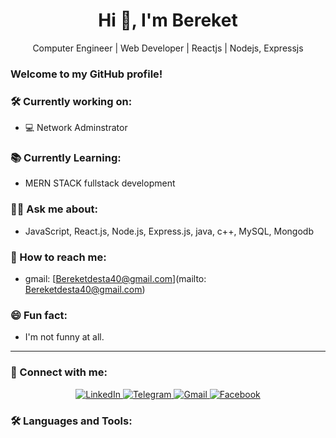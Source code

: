 

<h1 align="center">Hi 👋, I'm Bereket</h1>

<p align="center">
  Computer Engineer | Web Developer | Reactjs | Nodejs, Expressjs 
</p>

### Welcome to my GitHub profile!


### 🛠️ Currently working on:
- 💻 Network Adminstrator

### 📚 Currently Learning:
- MERN STACK fullstack development

### 🧑‍💻 Ask me about:
- JavaScript, React.js, Node.js, Express.js, java, c++, MySQL, Mongodb

### 📧 How to reach me:
- gmail: [Bereketdesta40@gmail.com](mailto: Bereketdesta40@gmail.com)

### 😄 Fun fact:
- I'm not funny at all.

---

### 🤝 Connect with me:
<p align="center">
   <a href="https://www.linkedin.com" target="_blank">
    <img src="https://img.shields.io/badge/LinkedIn-0077B5?style=for-the-badge&logo=linkedin&logoColor=white" alt="LinkedIn" />
  </a>
  <a href="https://t.me" target="_blank">
    <img src="https://img.shields.io/badge/Telegram-2CA5E0?style=for-the-badge&logo=telegram&logoColor=white" alt="Telegram" />
  </a>
  <a href="mailto:bereketdesta40@gmail.com">
    <img src="https://img.shields.io/badge/Gmail-D14836?style=for-the-badge&logo=gmail&logoColor=white" alt="Gmail" />
  </a>
  <a href="https://www.facebook.com" target="_blank">
    <img src="https://img.shields.io/badge/Facebook-1877F2?style=for-the-badge&logo=facebook&logoColor=white" alt="Facebook" />
  </a>
</p>



### 🛠 Languages and Tools:
<p align="center">
  <img src="https://github.com/user-attachments/assets/5941dfb0-d24a-4545-89c5-7bc34106c29b" alt="html5" width="40" height="40" style="max-width: 100%;/>
  <img src="https://github.com/user-attachments/assets/12610f40-5497-47ec-b781-00ae2232a529" alt="css3" width="40" height="40" style="max-width: 100%;/>
</p>
